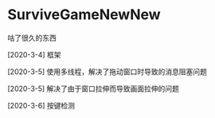 # SurviveGameNewNew
咕了很久的东西

[2020-3-4] 框架

[2020-3-5] 使用多线程，解决了拖动窗口时导致的消息阻塞问题

[2020-3-5] 解决了由于窗口拉伸而导致画面拉伸的问题

[2020-3-6] 按键检测
